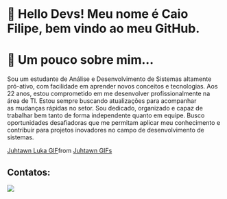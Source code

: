 # 👋 Hello Devs! Meu nome é Caio Filipe, bem vindo ao meu GitHub.

# 🤔 Um pouco sobre mim...

Sou um estudante de Análise e
Desenvolvimento de Sistemas
altamente pró-ativo, com
facilidade em aprender novos
conceitos e tecnologias. Aos 22
anos, estou comprometido em
me desenvolver
profissionalmente na área de
TI. Estou sempre buscando
atualizações para acompanhar                       
as mudanças rápidas no setor.
Sou dedicado, organizado e
capaz de trabalhar bem tanto
de forma independente quanto
em equipe. Busco
oportunidades desafiadoras
que me permitam aplicar meu
conhecimento e contribuir
para projetos inovadores no
campo de desenvolvimento de
sistemas. 

<div class="tenor-gif-embed" data-postid="25753519" data-share-method="host" data-aspect-ratio="1.81818" data-width="100%"><a href="https://tenor.com/view/juhtawn-luka-luka-doncic-luka-shimmy-gif-25753519">Juhtawn Luka GIF</a>from <a href="https://tenor.com/search/juhtawn-gifs">Juhtawn GIFs</a></div> <script type="text/javascript" async src="https://tenor.com/embed.js"></script>

## Contatos:
<div>
<a href="linkedin.com/in/caio-filipe-soares-carvalho-04050b226" target="_blank"><img loading="lazy" src="https://img.shields.io/badge/-LinkedIn-%230077B5?style=for-the-badge&logo=linkedin&logoColor=white" target="_blank"></a>   
</div>


